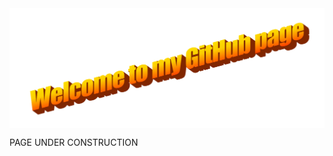 <div align="center">
<img src="https://github.com/kotonomori/kotonomori/raw/kotonomori/wordart.png" alt="Welcome to my GitHub page" align="center">
</div>

<p>PAGE UNDER CONSTRUCTION</p>
